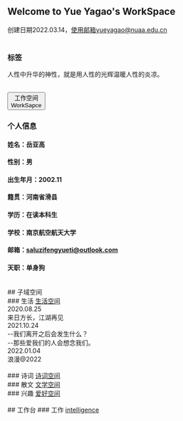## Welcome to Yue Yagao's WorkSpace
创建日期2022.03.14，使用邮箱yueyagao@nuaa.edu.cn<br/>
<br/>
### 标签
人性中升华的神性，就是用人性的光辉温暖人性的炎凉。<br/>
<br/>

<a href="https://yueyagao.github.io/"><button>工作空间<br/>WorkSapce</button></a>
### 个人信息
#### 姓名：岳亚高
#### 性别：男
#### 出生年月：2002.11
#### 籍贯：河南省滑县
#### 学历：在读本科生
#### 学校：南京航空航天大学
#### 邮箱：saluzifengyueti@outlook.com
#### 天职：单身狗
<br/>
## 子域空间
<br/>
### 生活    <a href="/life.html">生活空间</a>
<br/>
    2020.08.25<br/>
    来日方长，江湖再见<br/>
    2021.10.24<br/>
    --我们离开之后会发生什么？<br/>
    --那些爱我们的人会想念我们。<br/>
    2022.01.04<br/>
    浪漫@2022<br/>

<br/>
### 诗词    <a href="/poem.html">诗词空间</a>
<br/>
### 散文    <a href="/literature.html">文学空间</a>
<br/>
### 兴趣    <a href="/interest.html">爱好空间</a>
<br/>
<br/>
## 工作台
### 工作  <a href="/intelligence.html">intelligence</a>


